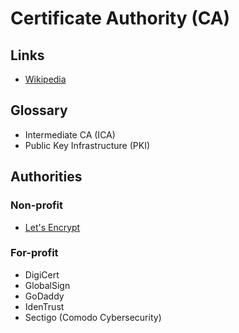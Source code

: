 # Certificate Authority (CA)

## Links

- [Wikipedia](https://en.wikipedia.org/wiki/Certificate_authority)

## Glossary

- Intermediate CA (ICA)
- Public Key Infrastructure (PKI)

## Authorities

### Non-profit

- [Let's Encrypt](/letsencrypt.md)

### For-profit

- DigiCert
- GlobalSign
- GoDaddy
- IdenTrust
- Sectigo (Comodo Cybersecurity)
